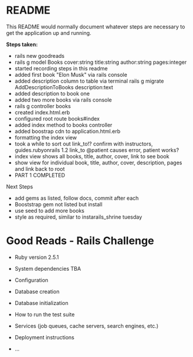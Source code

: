 # README

This README would normally document whatever steps are necessary to get the
application up and running.

__Steps taken:__
- rails new goodreads
- rails g model Books cover:string title:string author:string pages:integer
- started recording steps in this readme
- added first book "Elon Musk" via rails console
- added description column to table via terminal rails g migrate AddDescriptionToBooks description:text
- added description to book one
- added two more books via rails console
- rails g controller books
- created index.html.erb
- configured root route books#index
- added index method to books controller
- added boostrap cdn to application.html.erb
- formatting the index view
- took a while to sort out link_to!? confirm with instructors, guides.rubyonrails 1.2 link_to @patient causes error, patient works?
- index view shows all books, title, author, cover, link to see book
- show view for individual book, title, author, cover, description, pages and link back to root
- PART 1 COMPLETED

Next Steps
- add gems as listed, follow docs, commit after each
- Booststrap gem not listed but install
- use seed to add more books
- style as required, similar to instarails_shrine tuesday


# Good Reads - Rails Challenge
* Ruby version
2.5.1
* System dependencies
TBA
* Configuration

* Database creation

* Database initialization

* How to run the test suite

* Services (job queues, cache servers, search engines, etc.)

* Deployment instructions

* ...

